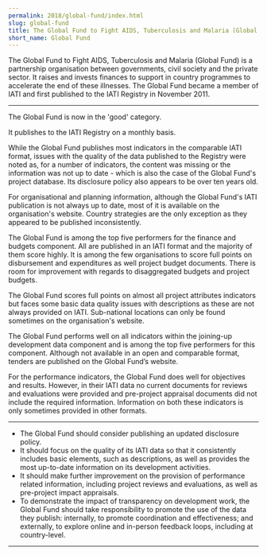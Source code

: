 ```yaml
---
permalink: 2018/global-fund/index.html
slug: global-fund
title: The Global Fund to Fight AIDS, Tuberculosis and Malaria (Global Fund)
short_name: Global Fund
---
```


The Global Fund to Fight AIDS, Tuberculosis and Malaria (Global Fund) is a partnership organisation between governments, civil society and the private sector. It raises and invests finances to support in country programmes to accelerate the end of these illnesses. The Global Fund became a member of IATI and first published to the IATI Registry in November 2011.

---

The Global Fund is now in the 'good' category.

It publishes to the IATI Registry on a monthly basis.

While the Global Fund publishes most indicators in the comparable IATI format, issues with the quality of the data published to the Registry were noted as, for a number of indicators, the content was missing or the information was not up to date - which is also the case of the Global Fund's project database. Its disclosure policy also appears to be over ten years old.

For organisational and planning information, although the Global Fund's IATI publication is not always up to date, most of it is available on the organisation's website. Country strategies are the only exception as they appeared to be published inconsistently.

The Global Fund is among the top five performers for the finance and budgets component. All are published in an IATI format and the majority of them score highly. It is among the few organisations to score full points on disbursement and expenditures as well project budget documents. There is room for improvement with regards to disaggregated budgets and project budgets.

The Global Fund scores full points on almost all project attributes indicators but faces some basic data quality issues with descriptions as these are not always provided on IATI. Sub-national locations can only be found sometimes on the organisation's website.

The Global Fund performs well on all indicators within the joining-up development data component and is among the top five performers for this component. Although not available in an open and comparable format, tenders are published on the Global Fund’s website.

For the performance indicators, the Global Fund does well for objectives and results. However, in their IATI data no current documents for reviews and evaluations were provided and pre-project appraisal documents did not include the required information. Information on both these indicators is only sometimes provided in other formats.

---

 * The Global Fund should consider publishing an updated disclosure policy.
 * It should focus on the quality of its IATI data so that it consistently includes basic elements, such as descriptions, as well as provides the most up-to-date information on its development activities.
 * It should make further improvement on the provision of performance related information, including project reviews and evaluations, as well as pre-project impact appraisals.
 * To demonstrate the impact of transparency on development work, the Global Fund should take responsibility to promote the use of the data they publish: internally, to promote coordination and effectiveness; and externally, to explore online and in-person feedback loops, including at country-level.

---
